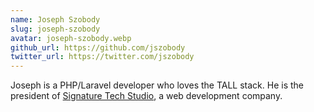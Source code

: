 ```yaml
---
name: Joseph Szobody
slug: joseph-szobody
avatar: joseph-szobody.webp
github_url: https://github.com/jszobody
twitter_url: https://twitter.com/jszobody
---
```


Joseph is a PHP/Laravel developer who loves the TALL stack. He is the president of [Signature Tech Studio](https://stechstudio.com), a web development company.